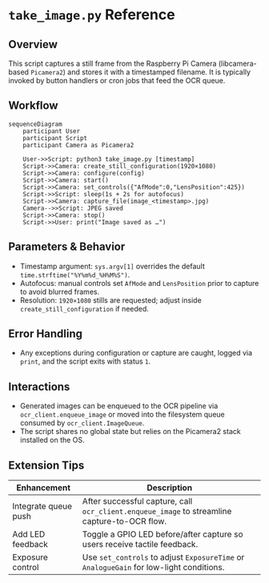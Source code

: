# `take_image.py` Reference

## Overview

This script captures a still frame from the Raspberry Pi Camera (libcamera-based `Picamera2`) and stores it with a timestamped filename. It is typically invoked by button handlers or cron jobs that feed the OCR queue.

## Workflow

```mermaid
sequenceDiagram
    participant User
    participant Script
    participant Camera as Picamera2

    User->>Script: python3 take_image.py [timestamp]
    Script->>Camera: create_still_configuration(1920×1080)
    Script->>Camera: configure(config)
    Script->>Camera: start()
    Script->>Camera: set_controls({"AfMode":0,"LensPosition":425})
    Script->>Script: sleep(1s + 2s for autofocus)
    Script->>Camera: capture_file(image_<timestamp>.jpg)
    Camera-->>Script: JPEG saved
    Script->>Camera: stop()
    Script->>User: print("Image saved as …")
```

## Parameters & Behavior

- Timestamp argument: `sys.argv[1]` overrides the default `time.strftime("%Y%m%d_%H%M%S")`.
- Autofocus: manual controls set `AfMode` and `LensPosition` prior to capture to avoid blurred frames.
- Resolution: `1920×1080` stills are requested; adjust inside `create_still_configuration` if needed.

## Error Handling

- Any exceptions during configuration or capture are caught, logged via `print`, and the script exits with status `1`.

## Interactions

- Generated images can be enqueued to the OCR pipeline via `ocr_client.enqueue_image` or moved into the filesystem queue consumed by `ocr_client.ImageQueue`.
- The script shares no global state but relies on the Picamera2 stack installed on the OS.

## Extension Tips

| Enhancement          | Description                                                                                  |
| -------------------- | -------------------------------------------------------------------------------------------- |
| Integrate queue push | After successful capture, call `ocr_client.enqueue_image` to streamline capture-to-OCR flow. |
| Add LED feedback     | Toggle a GPIO LED before/after capture so users receive tactile feedback.                    |
| Exposure control     | Use `set_controls` to adjust `ExposureTime` or `AnalogueGain` for low-light conditions.      |
